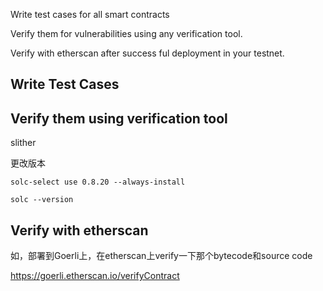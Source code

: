 Write test cases for all smart contracts

Verify them for vulnerabilities using any verification tool.

Verify with etherscan after success ful deployment in your testnet.





## Write Test Cases

## Verify them using verification tool

slither

更改版本

```solidity
solc-select use 0.8.20 --always-install
```



```
solc --version
```



## Verify with etherscan

如，部署到Goerli上，在etherscan上verify一下那个bytecode和source code

https://goerli.etherscan.io/verifyContract

